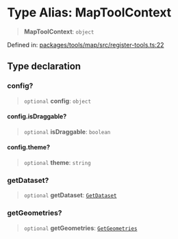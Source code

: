 # Type Alias: MapToolContext

> **MapToolContext**: `object`

Defined in: [packages/tools/map/src/register-tools.ts:22](https://github.com/geodaopenjs/openassistant/blob/0a6a7e7306d75a25dc968b3117f04cb7bd613bec/packages/tools/map/src/register-tools.ts#L22)

## Type declaration

### config?

> `optional` **config**: `object`

#### config.isDraggable?

> `optional` **isDraggable**: `boolean`

#### config.theme?

> `optional` **theme**: `string`

### getDataset?

> `optional` **getDataset**: [`GetDataset`](GetDataset.md)

### getGeometries?

> `optional` **getGeometries**: [`GetGeometries`](GetGeometries.md)
